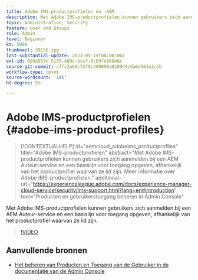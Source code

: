 ```yaml
---
title: Adobe IMS-productprofielen en -AEM
description: Met Adobe IMS-productprofielen kunnen gebruikers zich aanmelden bij een AEM Auteur-service en een basislijn voor toegang opgeven, afhankelijk van het productprofiel waarvan ze lid zijn.
topic: Administration, Security
feature: User and Groups
role: Admin
level: Beginner
kt: 5000
thumbnail: 39156.jpg
last-substantial-update: 2023-05-19T00:00:00Z
exl-id: 089a557c-5155-489c-bccf-0cb97e95840c
source-git-commit: cffc2a60c7279c289090a6289d4cda6d901a1cbb
workflow-type: tm+mt
source-wordcount: '146'
ht-degree: 5%

---
```


# Adobe IMS-productprofielen {#adobe-ims-product-profiles}

>[!CONTEXTUALHELP]
>id="aemcloud_adobeims_productprofiles"
>title="Adobe IMS-productprofielen"
>abstract="Met Adobe IMS-productprofielen kunnen gebruikers zich aanmelden bij een AEM Auteur-service en een basislijn voor toegang opgeven, afhankelijk van het productprofiel waarvan ze lid zijn. Meer informatie over Adobe IMS-productprofielen."
>additional-url="https://experienceleague.adobe.com/docs/experience-manager-cloud-service/security/ims-support.html?lang=en#introduction" text="Producten en gebruikerstoegang beheren in Admin Console"

Met Adobe IMS-productprofielen kunnen gebruikers zich aanmelden bij een AEM Auteur-service en een basislijn voor toegang opgeven, afhankelijk van het productprofiel waarvan ze lid zijn.

>[!VIDEO](https://video.tv.adobe.com/v/39156?quality=12&learn=on)

## Aanvullende bronnen

+ [Het beheren van Producten en Toegang van de Gebruiker in de documentatie van de Admin Console](https://experienceleague.adobe.com/docs/experience-manager-cloud-service/security/ims-support.html#managing-products-and-user-access-in-admin-console)
